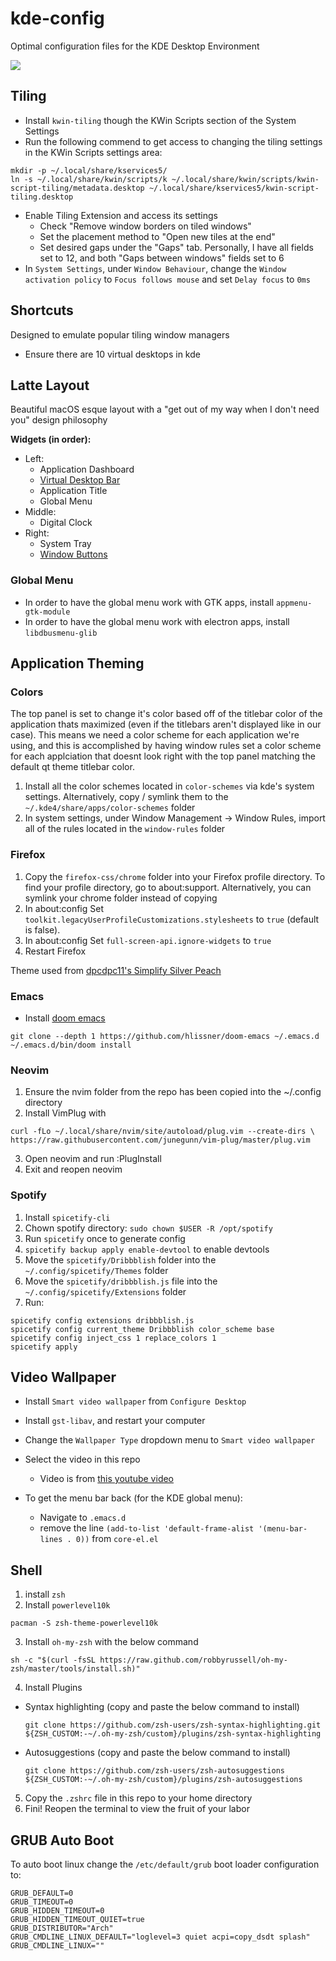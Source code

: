 # kde-config
Optimal configuration files for the KDE Desktop Environment

![](/thumbnail.png)

## Tiling
+ Install `kwin-tiling` though the KWin Scripts section of the System Settings
+ Run the following commend to get access to changing the tiling settings in the KWin Scripts settings area:

```
mkdir -p ~/.local/share/kservices5/
ln -s ~/.local/share/kwin/scripts/k ~/.local/share/kwin/scripts/kwin-script-tiling/metadata.desktop ~/.local/share/kservices5/kwin-script-tiling.desktop
```

+ Enable Tiling Extension and access its settings
  + Check "Remove window borders on tiled windows"
  + Set the placement method to "Open new tiles at the end"
  + Set desired gaps under the "Gaps" tab. Personally, I have all fields set to 12, and both "Gaps between windows" fields set to 6
+ In `System Settings`, under `Window Behaviour`, change the `Window activation policy` to `Focus follows mouse` and set `Delay focus` to `0ms`

## Shortcuts
Designed to emulate popular tiling window managers
+ Ensure there are 10 virtual desktops in kde

## Latte Layout
Beautiful macOS esque layout with a "get out of my way when I don't need you" design philosophy

**Widgets (in order):**
+ Left:
  + Application Dashboard
  + [Virtual Desktop Bar](https://github.com/wsdfhjxc/virtual-desktop-bar)
  + Application Title
  + Global Menu
+ Middle:
  + Digital Clock
+ Right: 
  + System Tray
  + [Window Buttons](https://github.com/psifidotos/applet-window-buttons)
  
### Global Menu
+ In order to have the global menu work with GTK apps, install `appmenu-gtk-module`
+ In order to have the global menu work with electron apps, install `libdbusmenu-glib`

## Application Theming

### Colors ###
The top panel is set to change it's color based off of the titlebar color of the application thats maximized (even if the titlebars aren't displayed like in our case). This means we need a color scheme for each application we're using, and this is accomplished by having window rules set a color scheme for each applciation that doesnt look right with the top panel matching the default qt theme titlebar color.
1. Install all the color schemes located in `color-schemes` via kde's system settings. Alternatively, copy / symlink them to the `~/.kde4/share/apps/color-schemes` folder
2. In system settings, under Window Management -> Window Rules, import all of the rules located in the `window-rules` folder

### Firefox ###
1. Copy the `firefox-css/chrome` folder into your Firefox profile directory. To find your profile directory, go to about:support. Alternatively, you can symlink your chrome folder instead of copying
2. In about:config Set `toolkit.legacyUserProfileCustomizations.stylesheets` to `true` (default is false).
3. In about:config Set `full-screen-api.ignore-widgets` to `true`
4. Restart Firefox

Theme used from [dpcdpc11's Simplify Silver Peach](https://www.deviantart.com/dpcdpc11/art/Simplify-Silver-Peach-for-Firefox-userChrome-css-837727434)

### Emacs
+ Install [doom emacs](https://github.com/hlissner/doom-emacs)

```
git clone --depth 1 https://github.com/hlissner/doom-emacs ~/.emacs.d
~/.emacs.d/bin/doom install
```

### Neovim

1. Ensure the nvim folder from the repo has been copied into the ~/.config directory
2. Install VimPlug with

```
curl -fLo ~/.local/share/nvim/site/autoload/plug.vim --create-dirs \
https://raw.githubusercontent.com/junegunn/vim-plug/master/plug.vim
```

3. Open neovim and run :PlugInstall
4. Exit and reopen neovim

### Spotify
1. Install `spicetify-cli`
2. Chown spotify directory: `sudo chown $USER -R /opt/spotify`
3. Run `spicetify` once to generate config
4. `spicetify backup apply enable-devtool` to enable devtools
5. Move the `spicetify/Dribbblish` folder into the `~/.config/spicetify/Themes` folder
6. Move the `spicetify/dribbblish.js` file into the `~/.config/spicetify/Extensions` folder
7. Run:

```
spicetify config extensions dribbblish.js
spicetify config current_theme Dribbblish color_scheme base
spicetify config inject_css 1 replace_colors 1 
spicetify apply
```

## Video Wallpaper
+ Install `Smart video wallpaper` from `Configure Desktop`
+ Install `gst-libav`, and restart your computer
+ Change the `Wallpaper Type` dropdown menu to `Smart video wallpaper`
+ Select the video in this repo
    + Video is from [this youtube video](https://www.youtube.com/watch?v=NAEVf9M-pLE)

+ To get the menu bar back (for the KDE global menu):
  + Navigate to `.emacs.d`
  + remove the line `(add-to-list 'default-frame-alist '(menu-bar-lines . 0))` from `core-el.el`

## Shell
1. install `zsh`
2. Install `powerlevel10k`
```
pacman -S zsh-theme-powerlevel10k
```
3. Install `oh-my-zsh` with the below command
```
sh -c "$(curl -fsSL https://raw.github.com/robbyrussell/oh-my-zsh/master/tools/install.sh)"
```
4. Install Plugins
  + Syntax highlighting (copy and paste the below command to install)
    ```
    git clone https://github.com/zsh-users/zsh-syntax-highlighting.git ${ZSH_CUSTOM:-~/.oh-my-zsh/custom}/plugins/zsh-syntax-highlighting
    ```
  + Autosuggestions (copy and paste the below command to install)
    ```
    git clone https://github.com/zsh-users/zsh-autosuggestions ${ZSH_CUSTOM:-~/.oh-my-zsh/custom}/plugins/zsh-autosuggestions
    ```
5. Copy the `.zshrc` file in this repo to your home directory
6. Fini! Reopen the terminal to view the fruit of your labor

## GRUB Auto Boot
To auto boot linux change the `/etc/default/grub` boot loader configuration to:
```
GRUB_DEFAULT=0
GRUB_TIMEOUT=0
GRUB_HIDDEN_TIMEOUT=0
GRUB_HIDDEN_TIMEOUT_QUIET=true
GRUB_DISTRIBUTOR="Arch"
GRUB_CMDLINE_LINUX_DEFAULT="loglevel=3 quiet acpi=copy_dsdt splash"
GRUB_CMDLINE_LINUX=""
```
